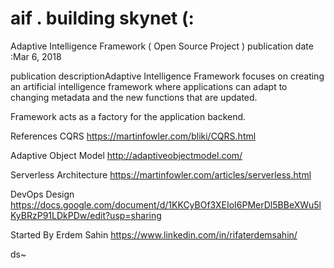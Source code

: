 # aif .  building skynet (: 
Adaptive Intelligence Framework ( Open Source Project )
publication date :Mar 6, 2018 

publication descriptionAdaptive Intelligence Framework focuses on creating an artificial intelligence framework where applications can adapt to changing metadata and the new functions that are updated.

Framework acts as a factory for the application backend.

References
CQRS
https://martinfowler.com/bliki/CQRS.html

Adaptive Object Model
http://adaptiveobjectmodel.com/

Serverless Architecture
https://martinfowler.com/articles/serverless.html

DevOps Design
https://docs.google.com/document/d/1KKCyBOf3XEIoI6PMerDl5BBeXWu5lKyBRzP91LDkPDw/edit?usp=sharing



Started By
Erdem Sahin
https://www.linkedin.com/in/rifaterdemsahin/



ds~
